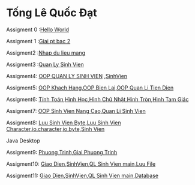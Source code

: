 # Tống Lê Quốc Đạt

Assigment 0 :[Hello World](https://github.com/FASTTRACKSE/FFSE1703.JavaCore/blob/master/Assignments/DatTLQ/HelloWord/src/HelloWorld.java)

Assigment 1 :[Giai pt bac 2](https://github.com/FASTTRACKSE/FFSE1703.JavaCore/blob/master/Assignments/DatTLQ/Ass1/src/assigment1/Giaibac2.java)

Assigment2 :[Nhap du lieu mang](https://github.com/FASTTRACKSE/FFSE1703.JavaCore/blob/master/Assignments/DatTLQ/Ass2/src/assigment2/vidu2.java)

Assigment3 :[Quan Ly Sinh Vien](https://github.com/FASTTRACKSE/FFSE1703.JavaCore/blob/master/Assignments/DatTLQ/MenuOfMe/src/fasttrack/edu/vn/practice/School.java)

Assigment4: [OOP QUAN LY SINH VIEN](https://github.com/FASTTRACKSE/FFSE1703.JavaCore/blob/master/Assignments/DatTLQ/MyStu/src/sinhvien/QuanLySinhVien.java) ,[SinhVien](https://github.com/FASTTRACKSE/FFSE1703.JavaCore/blob/master/Assignments/DatTLQ/MyStu/src/sinhvien/Student.java)

Assigment5: [OOP Khach Hang](https://github.com/FASTTRACKSE/FFSE1703.JavaCore/blob/master/Assignments/DatTLQ/OOP%20QuanLyTienDien/src/ffse1703002/model/KhachHang.java),[OOP Bien Lai](https://github.com/FASTTRACKSE/FFSE1703.JavaCore/blob/master/Assignments/DatTLQ/OOP%20QuanLyTienDien/src/ffse1703002/model/BienLai.java),[OOP Quan Li Tien Dien](https://github.com/FASTTRACKSE/FFSE1703.JavaCore/blob/master/Assignments/DatTLQ/OOP%20QuanLyTienDien/src/ffse1703022/main/QuanLyTienDien.java)

Assigment6: [Tính Toán](https://github.com/FASTTRACKSE/FFSE1703.JavaCore/blob/master/Assignments/DatTLQ/HinhHoc/src/hinhhoc/main/TinhToan.java),[Hình Học](https://github.com/FASTTRACKSE/FFSE1703.JavaCore/blob/master/Assignments/DatTLQ/HinhHoc/src/hinhhoc/model/HinhHoc.java),[Hình Chữ Nhật](https://github.com/FASTTRACKSE/FFSE1703.JavaCore/blob/master/Assignments/DatTLQ/HinhHoc/src/hinhhoc/model/HinhChuNhat.java),[Hình Tròn](https://github.com/FASTTRACKSE/FFSE1703.JavaCore/blob/master/Assignments/DatTLQ/HinhHoc/src/hinhhoc/model/HinhTron.java),[Hình Tam Giác](https://github.com/FASTTRACKSE/FFSE1703.JavaCore/blob/master/Assignments/DatTLQ/HinhHoc/src/hinhhoc/model/HinhTamGiac.java)

Assigment7: [OOP Sinh Vien Nang Cao](https://github.com/FASTTRACKSE/FFSE1703.JavaCore/blob/master/Assignments/DatTLQ/OOPStudent/src/sinhvien/model/SinhVien.java),[Quan Li Sinh Vien](https://github.com/FASTTRACKSE/FFSE1703.JavaCore/blob/master/Assignments/DatTLQ/OOPStudent/src/quanli/main/QuanLiSV.java)

Assigment8: [Luu Sinh Vien Byte](https://github.com/FASTTRACKSE/FFSE1703.JavaCore/blob/master/Assignments/DatTLQ/OOPStudent/src/quanli/main/QuanLiSV.java),[Luu Sinh Vien Character](https://github.com/FASTTRACKSE/FFSE1703.JavaCore/blob/master/Assignments/DatTLQ/OOPStudent/src/quanli/main/QuanLySV.java),[io.character](https://github.com/FASTTRACKSE/FFSE1703.JavaCore/blob/master/Assignments/DatTLQ/OOPStudent/src/quanlisinhvien/io/TextFileFactory.java),[io.byte](https://github.com/FASTTRACKSE/FFSE1703.JavaCore/blob/master/Assignments/DatTLQ/OOPStudent/src/quanlisinhvien/io/SerializeFileFactory.java),[Sinh Vien](https://github.com/FASTTRACKSE/FFSE1703.JavaCore/blob/master/Assignments/DatTLQ/OOPStudent/src/quanli/main/QuanLiSV.java)

Java Desktop

Assigment9: [Phuong Trinh](https://github.com/FASTTRACKSE/FFSE1703.JavaCore/blob/master/Assignments/DatTLQ/GiaoDienPTBac1/src/fasttrack/ui/PhuongTrinh.java),[Giai Phuong Trinh](https://github.com/FASTTRACKSE/FFSE1703.JavaCore/blob/master/Assignments/DatTLQ/GiaoDienPTBac1/src/fasttrack/main/GiaiPhuongTrinh.java)

Assigment10: [Giao Dien](https://github.com/FASTTRACKSE/FFSE1703.JavaCore/blob/master/Assignments/DatTLQ/Assigment10/src/ass10/java/ui/QuanLi.java),[SinhVien](https://github.com/FASTTRACKSE/FFSE1703.JavaCore/blob/master/Assignments/DatTLQ/Assigment10/src/ass10/java/model/SinhVien.java),[QL Sinh Vien main](https://github.com/FASTTRACKSE/FFSE1703.JavaCore/blob/master/Assignments/DatTLQ/Assigment10/src/ass10/java/main/QuanLiSV.java),[Luu File](https://github.com/FASTTRACKSE/FFSE1703.JavaCore/blob/master/Assignments/DatTLQ/Assigment10/src/ass10/java/io/SerializeFileFactory.java)

Assigment11: [Giao Dien](https://github.com/FASTTRACKSE/FFSE1703.JavaCore/blob/master/Assignments/DatTLQ/Assigment11/src/ass11/java/ui/Layout.java),[SinhVien](https://github.com/FASTTRACKSE/FFSE1703.JavaCore/blob/master/Assignments/DatTLQ/Assigment10/src/ass11/java/model/SinhVien.java),[QL Sinh Vien main](https://github.com/FASTTRACKSE/FFSE1703.JavaCore/blob/master/Assignments/DatTLQ/Assigment11/src/ass11/java/main/QuanLi.java),[Database](https://github.com/FASTTRACKSE/FFSE1703.JavaCore/blob/master/Assignments/DatTLQ/Assigment11/src/ass11/java/connect/Connect.java)
